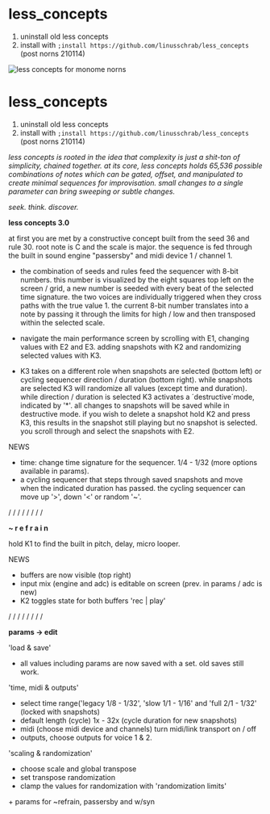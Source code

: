 # less_concepts
1. uninstall old less concepts
2. install with ```;install https://github.com/linusschrab/less_concepts``` (post norns 210114)

![less concepts for monome norns](https://llllllll.co/uploads/default/original/3X/d/d/dd3f3d1bf8f625ba6a28fa3723f5ede1134c3ebe.jpeg)

# less_concepts
1. uninstall old less concepts
2. install with ```;install https://github.com/linusschrab/less_concepts``` (post norns 210114)

*less concepts is rooted in the idea that complexity is just a shit-ton of simplicity, chained together. at its core, less concepts holds 65,536 possible combinations of notes which can be gated, offset, and manipulated to create minimal sequences for improvisation. small changes to a single parameter can bring sweeping or subtle changes.*

*seek. think. discover.*

**less concepts 3.0**

at first you are met by a constructive concept built from the seed 36 and rule 30. root note is C and the scale is major. the sequence is fed through the built in sound engine "passersby" and midi device 1 / channel 1.

- the combination of seeds and rules feed the sequencer with 8-bit numbers. this number is visualized by the eight squares top left on the screen / grid, a new number is seeded with every beat of the selected time signature. the two voices are individually triggered when they cross paths with the true value 1. the current 8-bit number translates into a note by passing it through the limits for high / low and then transposed within the selected scale.

- navigate the main performance screen by scrolling with E1, changing values with E2 and E3. adding snapshots with K2 and randomizing selected values with K3.

- K3 takes on a different role when snapshots are selected (bottom left) or cycling sequencer direction / duration (bottom right). while snapshots are selected K3 will randomize all values (except time and duration). while direction / duration is selected K3 activates a ´destructive´mode, indicated by '*'. all changes to snapshots will be saved while in destructive mode. if you wish to delete a snapshot hold K2 and press K3, this results in the snapshot still playing but no snapshot is selected. you scroll through and select the snapshots with E2.


NEWS

- time: change time signature for the sequencer. 1/4 - 1/32 (more options available in params).
- a cycling sequencer that steps through saved snapshots and move when the indicated duration has passed. the cycling sequencer can move up '>', down '<' or random '~'.

/ / / / / / / /

**\~ r e f r a i n**

hold K1 to find the built in pitch, delay, micro looper.

NEWS

- buffers are now visible (top right)
- input mix (engine and adc) is editable on screen (prev. in params / adc is new)
- K2 toggles state for both buffers 'rec | play'

/ / / / / / / /

**params -> edit**

'load & save' 
- all values including params are now saved with a set. old saves still work.

'time, midi & outputs'
- select time range('legacy 1/8 - 1/32', 'slow 1/1 - 1/16' and 'full 2/1 - 1/32' (locked with snapshots)
- default length (cycle) 1x - 32x (cycle duration for new snapshots)
- midi (choose midi device and channels) turn midi/link transport on / off
- outputs, choose outputs for voice 1 & 2.

'scaling & randomization'
- choose scale and global transpose
- set transpose randomization
- clamp the values for randomization with 'randomization limits'

\+ params for ~refrain, passersby and w/syn

